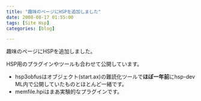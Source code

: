 ```yaml
---
title: "趣味のページにHSPを追加しました"
date: 2008-08-17 01:55:00
tags: [Site Hsp]
categories: [blog]

---
```


趣味のページにHSPを追加しました。

HSP用のプラグインやツールも合わせて公開しています。

  * hsp3obfusはオブジェクト(start.ax)の難読化ツールで**ほぼ一年前**にhsp-dev ML内で公開していたものとほとんど一緒です。
  * memfile.hpiはまあ実験的なプラグインです。